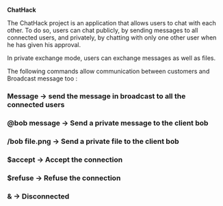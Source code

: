 **ChatHack**

The ChatHack project is an application that allows users to chat with each other.
To do so, users can chat publicly, by sending messages to all connected users, 
and privately, by chatting with only one other user when he has given his approval.

In private exchange mode, users can exchange messages as well as files.

The following commands allow communication between customers and Broadcast message too :

### Message -> send the message in broadcast to all the connected users
### @bob message -> Send a private message to the client bob
### /bob file.png -> Send a private file to the client bob
### $accept -> Accept the connection
### $refuse -> Refuse the connection
### & -> Disconnected